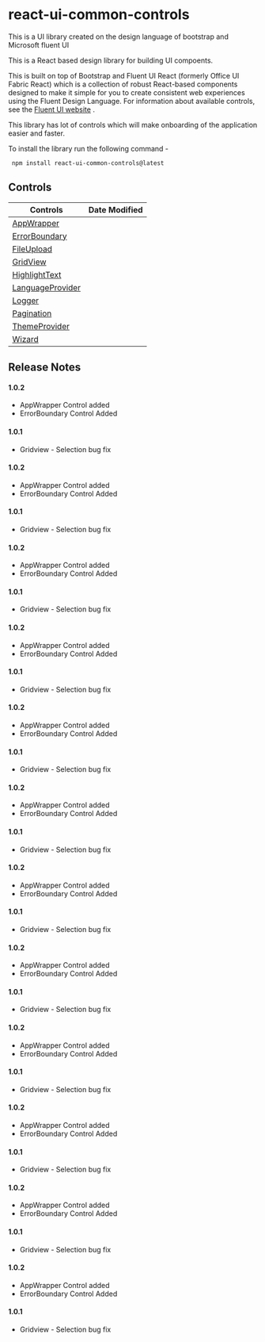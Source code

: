 # react-ui-common-controls

This is a UI library created on the design language of bootstrap and Microsoft fluent UI

This is a React based design library for building UI compoents.

This is built on top of Bootstrap and Fluent UI React (formerly Office UI Fabric React) which is a collection of robust React-based components designed to make it simple for you to create consistent web experiences using the Fluent Design Language.
For information about available controls, see the [Fluent UI website](https://developer.microsoft.com/en-us/fluentui) .

This library has lot of controls which will make onboarding of the application easier and faster.

To install the library run the following command -

```
 npm install react-ui-common-controls@latest
```

## Controls

| Controls                                     | Date Modified |
| -------------------------------------------- | ------------- |
| [AppWrapper](docs/AppWrapper.md)             |
| [ErrorBoundary](docs/ErrorBoundary.md)       |
| [FileUpload](docs/FileUpload.md)             |
| [GridView](docs/GridView.md)                 |
| [HighlightText](docs/HighlightText.md)       |
| [LanguageProvider](docs/LanguageProvider.md) |
| [Logger](docs/Logger.md)                     |
| [Pagination](docs/Pagination.md)             |
| [ThemeProvider](docs/ThemeProvider.md)       |
| [Wizard](docs/Wizard.md)                     |

## Release Notes

#### 1.0.2

- AppWrapper Control added
- ErrorBoundary Control Added

#### 1.0.1

- Gridview - Selection bug fix

#### 1.0.2

- AppWrapper Control added
- ErrorBoundary Control Added

#### 1.0.1

- Gridview - Selection bug fix

#### 1.0.2

- AppWrapper Control added
- ErrorBoundary Control Added

#### 1.0.1

- Gridview - Selection bug fix

#### 1.0.2

- AppWrapper Control added
- ErrorBoundary Control Added

#### 1.0.1

- Gridview - Selection bug fix

#### 1.0.2

- AppWrapper Control added
- ErrorBoundary Control Added

#### 1.0.1

- Gridview - Selection bug fix

#### 1.0.2

- AppWrapper Control added
- ErrorBoundary Control Added

#### 1.0.1

- Gridview - Selection bug fix

#### 1.0.2

- AppWrapper Control added
- ErrorBoundary Control Added

#### 1.0.1

- Gridview - Selection bug fix

#### 1.0.2

- AppWrapper Control added
- ErrorBoundary Control Added

#### 1.0.1

- Gridview - Selection bug fix

#### 1.0.2

- AppWrapper Control added
- ErrorBoundary Control Added

#### 1.0.1

- Gridview - Selection bug fix

#### 1.0.2

- AppWrapper Control added
- ErrorBoundary Control Added

#### 1.0.1

- Gridview - Selection bug fix

#### 1.0.2

- AppWrapper Control added
- ErrorBoundary Control Added

#### 1.0.1

- Gridview - Selection bug fix

#### 1.0.2

- AppWrapper Control added
- ErrorBoundary Control Added

#### 1.0.1

- Gridview - Selection bug fix

<!-- [AppWrapper](#AppWrapper)
[ErrorBoundary](#ErrorBoundary)
[FileUpload](#FileUpload)
[GridView](#GridView)
[HighlightText](#HighlightText)
[LanguageProvider](#LanguageProvider)
[Logger](#Logger)
[Pagination](#Pagination)
[ThemeProvider](#ThemeProvider)
[Wizard](#Wizard)

## <a name="AppWrapper"></a>AppWrapper
## <a name="ErrorBoundary"></a>ErrorBoundary
## <a name="FileUpload"></a>FileUpload
## <a name="GridView"></a>GridView
## <a name="HighlightText"></a>HighlightText
## <a name="LanguageProvider"></a>LanguageProvider
## <a name="Logger"></a>Logger
## <a name="Pagination"></a>Pagination
## <a name="ThemeProvider"></a>ThemeProvider
## <a name="Wizard"></a>Wizard
 -->
